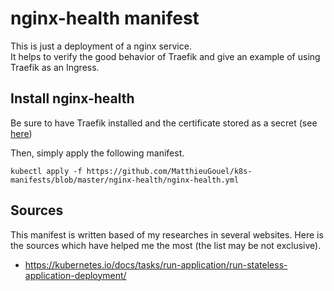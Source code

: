 # nginx-health manifest

This is just a deployment of a nginx service.  
It helps to verify the good behavior of Traefik and give an example of using Traefik as an Ingress.

## Install nginx-health

Be sure to have Traefik installed and the certificate stored as a secret (see [here](https://github.com/MatthieuGouel/k8s-manifests/blob/master/traefik/README.md))

Then, simply apply the following manifest.

```
kubectl apply -f https://github.com/MatthieuGouel/k8s-manifests/blob/master/nginx-health/nginx-health.yml
```

## Sources

This manifest is written based of my researches in several websites.
Here is the sources which have helped me the most (the list may be not exclusive).

* https://kubernetes.io/docs/tasks/run-application/run-stateless-application-deployment/
